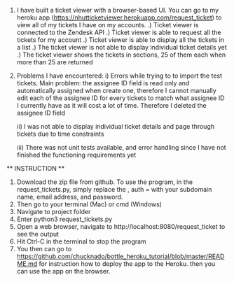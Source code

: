 1) I have built a ticket viewer with a browser-based UI. You can go to my heroku app (https://nhutticketviewer.herokuapp.com/request_ticket) to view all of my tickets I have on my accounts.
    .) Ticket viewer is connected to the Zendesk API
    .) Ticket viewer is able to request all the tickets for my account
    .) Ticket viewer is able to display all the tickets in a list
    .) The ticket viewer is not able to display individual ticket details yet
    .) The ticket viewer shows the tickets in sections, 25 of them each when more than 25 are returned

2) Problems I have encountered:
    i) Errors while trying to to import the test tickets. Main problem: the assignee ID field is read only and automatically assigned when create one, therefore I cannot manually edit each of the assignee ID for every tickets to match what assignee ID I currently have as it will cost a lot of time. Therefore I deleted the assignee ID field

    ii) I was not able to display individual ticket details and page through tickets due to time constraints

    iii) There was not unit tests available, and error handling since I have not finished the functioning requirements yet

** INSTRUCTION **

1) Download the zip file from github. To use the program, in the request_tickets.py, simply replace the <subdomain>, auth = <email address> <password> with your subdomain name, email address, and password.
2) Then go to your terminal (Mac) or cmd (Windows)
3) Navigate to project folder
4) Enter python3 request_tickets.py
5) Open a web browser, navigate to http://localhost:8080/request_ticket to see the output
6) Hit Ctrl-C in the terminal to stop the program
7) You then can go to https://github.com/chucknado/bottle_heroku_tutorial/blob/master/README.md for instruction how to deploy the app to the Heroku. then you can use the app on the browser.